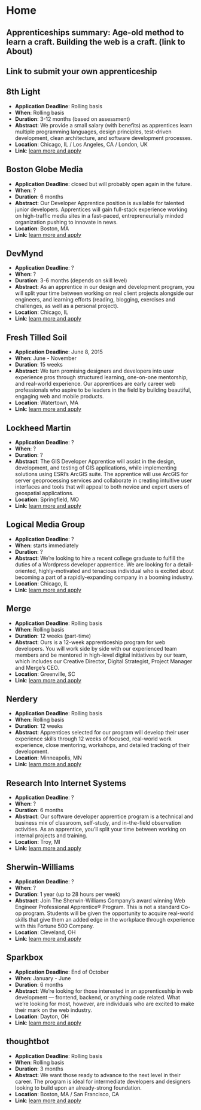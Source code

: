 # Home

## Apprenticeships summary: Age-old method to learn a craft. Building the web is a craft. (link to About)

## Link to submit your own apprenticeship

## 8th Light
* **Application Deadline**: Rolling basis
* **When**: Rolling basis
* **Duration**: 3-12 months (based on assessment)
* **Abstract**: We provide a small salary (with benefits) as apprentices learn multiple programming languages, design principles, test-driven development, clean architecture, and software development processes.
* **Location**: Chicago, IL / Los Angeles, CA / London, UK
* **Link**: [learn more and apply](https://8thlight.com/apprenticeship/)

## Boston Globe Media
* **Application Deadline**: closed but will probably open again in the future.
* **When**: ? 
* **Duration**: 6 months
* **Abstract**: Our Developer Apprentice position is available for talented junior developers. Apprentices will gain full-stack experience working on high-traffic media sites in a fast-paced, entrepreneurially minded organization pushing to innovate in news.
* **Location**: Boston, MA
* **Link**: [learn more and apply](http://chc.tbe.taleo.net/chc05/ats/careers/requisition.jsp?org=BOSTGLOB&cws=1&rid=264&source=Indeed.com)

## DevMynd
* **Application Deadline**: ?
* **When**: ?
* **Duration**: 3-6 months (depends on skill level)
* **Abstract**: As an apprentice in our design and development program, you will split your time between working on real client projects alongside our engineers, and learning efforts (reading, blogging, exercises and challenges, as well as a personal project).
* **Location**: Chicago, IL
* **Link**: [learn more and apply](https://devmynd.com/jobs/apprenticeship)

## Fresh Tilled Soil
* **Application Deadline**: June 8, 2015 
* **When**: June - November
* **Duration**: 15 weeks
* **Abstract**: We turn promising designers and developers into user experience pros through structured learning, one-on-one mentorship, and real-world experience. Our apprentices are early career web professionals who aspire to be leaders in the field by building beautiful, engaging web and mobile products.
* **Location**: Watertown, MA
* **Link**: [learn more and apply](http://www.freshtilledsoil.com/aux/)

## Lockheed Martin
* **Application Deadline**: ?
* **When**: ?
* **Duration**: ?
* **Abstract**: The GIS Developer Apprentice will assist in the design, development, and testing of GIS applications, while implementing solutions using ESRI’s ArcGIS suite. The apprentice will use ArcGIS for server geoprocessing services and collaborate in creating intuitive user interfaces and tools that will appeal to both novice and expert users of geospatial applications.
* **Location**: Springfield, MO
* **Link**: [learn more and apply](http://search.lockheedmartinjobs.com/ShowJob/Id/30744/Multi%20Media,%20GIS%20Developer%20Apprentice)

## Logical Media Group
* **Application Deadline**: ?
* **When**: starts immediately
* **Duration**: ?
* **Abstract**: We’re looking to hire a recent college graduate to fulfill the duties of a Wordpress developer apprentice. We are looking for a detail-oriented, highly-motivated and tenacious individual who is excited about becoming a part of a rapidly-expanding company in a booming industry.
* **Location**: Chicago, IL
* **Link**: [learn more and apply](http://www.indeed.com/cmp/Logical-Media-Group/jobs/Wordpress-Developer-Apprentice-f69ecba4e444d70d?sjdu=QwrRXKrqZ3CNX5W-O9jEvW9kAlEKJhSVFnYBmcB0y6lqHvqGeG5KLLAXkn5r_OwzVHmpw7S7TH97eYJbGoyIuv2ykA_ctx1dqecIbb7ND9E)

## Merge
* **Application Deadline**: Rolling basis
* **When**: Rolling basis
* **Duration**: 12 weeks (part-time)
* **Abstract**: Ours is a 12-week apprenticeship program for web developers. You will work side by side with our experienced team members and be mentored in high-level digital initiatives by our team, which includes our Creative Director, Digital Strategist, Project Manager and Merge’s CEO.
* **Location**: Greenville, SC
* **Link**: [learn more and apply](http://www.mergeagency.com/careers)

## Nerdery
* **Application Deadline**: Rolling basis
* **When**: Rolling basis
* **Duration**: 12 weeks
* **Abstract**: Apprentices selected for our program will develop their user experience skills through 12 weeks of focused, real-world work experience, close mentoring, workshops, and detailed tracking of their development.
* **Location**: Minneapolis, MN
* **Link**: [learn more and apply](https://nerdery.com/careers)

## Research Into Internet Systems
* **Application Deadline**: ?
* **When**: ?
* **Duration**: 6 months
* **Abstract**: Our software developer apprentice program is a technical and business mix of classroom, self-study, and in-the-field observation activities. As an apprentice, you’ll split your time between working on internal projects and training.
* **Location**: Troy, MI
* **Link**: [learn more and apply](https://riis.applicantpro.com/jobs/179486-27866.html)

## Sherwin-Williams
* **Application Deadline**: ?
* **When**: ?
* **Duration**: 1 year (up to 28 hours per week)
* **Abstract**: Join The Sherwin-Williams Company’s award winning Web Engineer Professional Apprentice® Program. This is not a standard Co-op program. Students will be given the opportunity to acquire real-world skills that give them an added edge in the workplace through experience with this Fortune 500 Company.
* **Location**: Cleveland, OH
* **Link**: [learn more and apply](http://careers.sherwin-williams.com/jobs/18892)

## Sparkbox
* **Application Deadline**: End of October
* **When**: January - June 
* **Duration**: 6 months
* **Abstract**: We’re looking for those interested in an apprenticeship in web development — frontend, backend, or anything code related. What we’re looking for most, however, are individuals who are excited to make their mark on the web industry.
* **Location**: Dayton, OH
* **Link**: [learn more and apply](http://apprentices.seesparkbox.com/)

## thoughtbot
* **Application Deadline**: Rolling basis
* **When**: Rolling basis
* **Duration**: 3 months
* **Abstract**: We want those ready to advance to the next level in their career. The program is ideal for intermediate developers and designers looking to build upon an already-strong foundation.
* **Location**: Boston, MA / San Francisco, CA
* **Link**: [learn more and apply](http://www.apprentice.io/)